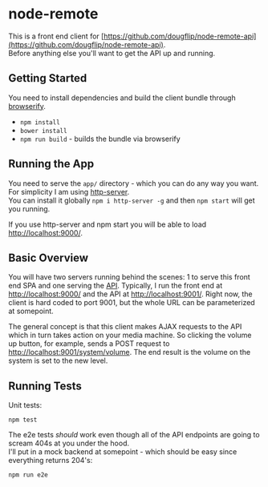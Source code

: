 node-remote
===========

This is a front end client for [https://github.com/dougflip/node-remote-api](https://github.com/dougflip/node-remote-api).  
Before anything else you'll want to get the API up and running.

## Getting Started

You need to install dependencies and build the client bundle through [browserify](http://browserify.org/).

- `npm install`
- `bower install`
- `npm run build` - builds the bundle via browserify

## Running the App

You need to serve the `app/` directory - which you can do any way you want.  
For simplicity I am using [http-server](https://github.com/nodeapps/http-server).  
You can install it globally `npm i http-server -g` and then `npm start` will get you running.

If you use http-server and npm start you will be able to load [http://localhost:9000/](http://localhost:9000/).

## Basic Overview

You will have two servers running behind the scenes: 1 to serve this front end SPA and one serving the [API](https://github.com/dougflip/node-remote-api). Typically, I run the front end at [http://localhost:9000/](http://localhost:9000/) and the API at [http://localhost:9001/](http://localhost:9001/). Right now, the client is hard coded to port 9001, but the whole URL can be parameterized at somepoint.

The general concept is that this client makes AJAX requests to the API which in turn takes action on your media machine. So clicking the volume up button, for example, sends a POST request to [http://localhost:9001/system/volume](http://localhost:9001/system/volume). The end result is the volume on the system is set to the new level.

## Running Tests

Unit tests:

```
npm test
```

The e2e tests *should* work even though all of the API endpoints are going to scream 404s at you under the hood.  
I'll put in a mock backend at somepoint - which should be easy since everything returns 204's:

```
npm run e2e
```
